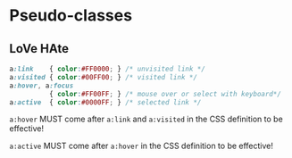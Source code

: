 # Pseudo-classes

## LoVe HAte
```css
a:link    { color:#FF0000; } /* unvisited link */
a:visited { color:#00FF00; } /* visited link */
a:hover, a:focus   
          { color:#FF00FF; } /* mouse over or select with keyboard*/
a:active  { color:#0000FF; } /* selected link */
```

`a:hover` MUST come after `a:link` and `a:visited` in the CSS definition to be effective!

`a:active` MUST come after `a:hover` in the CSS definition to be effective!
